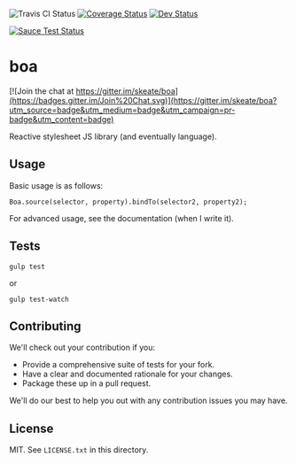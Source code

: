 ![Travis CI Status](https://travis-ci.org/skeate/boa.svg?branch=master) [![Coverage Status](https://coveralls.io/repos/skeate/boa/badge.svg)](https://coveralls.io/r/skeate/boa) [![Dev Status](https://david-dm.org/skeate/boa/dev-status.svg)](https://david-dm.org/skeate/boa#info=devDependencies&view=table)

[![Sauce Test Status](https://saucelabs.com/browser-matrix/boa-tests.svg)](https://saucelabs.com/u/boa-tests)

# boa

[![Join the chat at https://gitter.im/skeate/boa](https://badges.gitter.im/Join%20Chat.svg)](https://gitter.im/skeate/boa?utm_source=badge&utm_medium=badge&utm_campaign=pr-badge&utm_content=badge)

Reactive stylesheet JS library (and eventually language).

## Usage

Basic usage is as follows:

    Boa.source(selector, property).bindTo(selector2, property2);

For advanced usage, see the documentation (when I write it).

## Tests

    gulp test

or

    gulp test-watch

## Contributing

We'll check out your contribution if you:

* Provide a comprehensive suite of tests for your fork.
* Have a clear and documented rationale for your changes.
* Package these up in a pull request.

We'll do our best to help you out with any contribution issues you may have.

## License

MIT. See `LICENSE.txt` in this directory.
